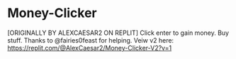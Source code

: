 # Money-Clicker
[ORIGINALLY BY ALEXCAESAR2 ON REPLIT] Click enter to gain money. Buy stuff. Thanks to @fairies0feast for helping. Veiw v2 here: https://replit.com/@AlexCaesar2/Money-Clicker-V2?v=1
